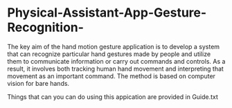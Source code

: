 # Physical-Assistant-App-Gesture-Recognition-
The key aim of the hand motion gesture application is to develop a system that can recognize particular hand gestures made by people and utilize them to communicate information or carry out commands and controls. As a result, it involves both tracking human hand movement and interpreting that movement as an important command. The method is based on computer vision for bare hands.

Things that can you can do using this appication are provided in Guide.txt
